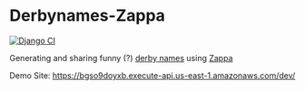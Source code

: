 # Derbynames-Zappa

[![Django CI](https://github.com/bdunnette/derbynames_zappa/actions/workflows/django.yml/badge.svg)](https://github.com/bdunnette/derbynames_zappa/actions/workflows/django.yml)

Generating and sharing funny (?) [derby names](https://en.wikipedia.org/wiki/Derby_name) using [Zappa](https://github.com/zappa/Zappa)

Demo Site: https://bgso9doyxb.execute-api.us-east-1.amazonaws.com/dev/
